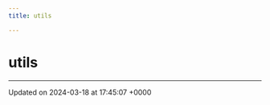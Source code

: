 ```yaml
---
title: utils

---
```


# utils








-------------------------------

Updated on 2024-03-18 at 17:45:07 +0000